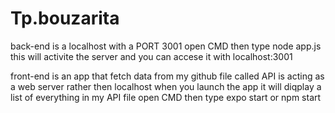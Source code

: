 # Tp.bouzarita

back-end is a localhost with a PORT 3001
  open CMD then type node app.js 
  this will activite the server and you can accese it with localhost:3001 
  
front-end is an app that fetch data from my github file called API is acting as a web server rather then localhost when you launch the app it will diqplay a list of everything
in my API file 
open CMD then type expo start or npm start
